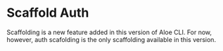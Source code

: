 # Scaffold Auth

Scaffolding is a new feature added in this version of Aloe CLI. For now, however, auth scafolding is the only scaffolding available in this version.
